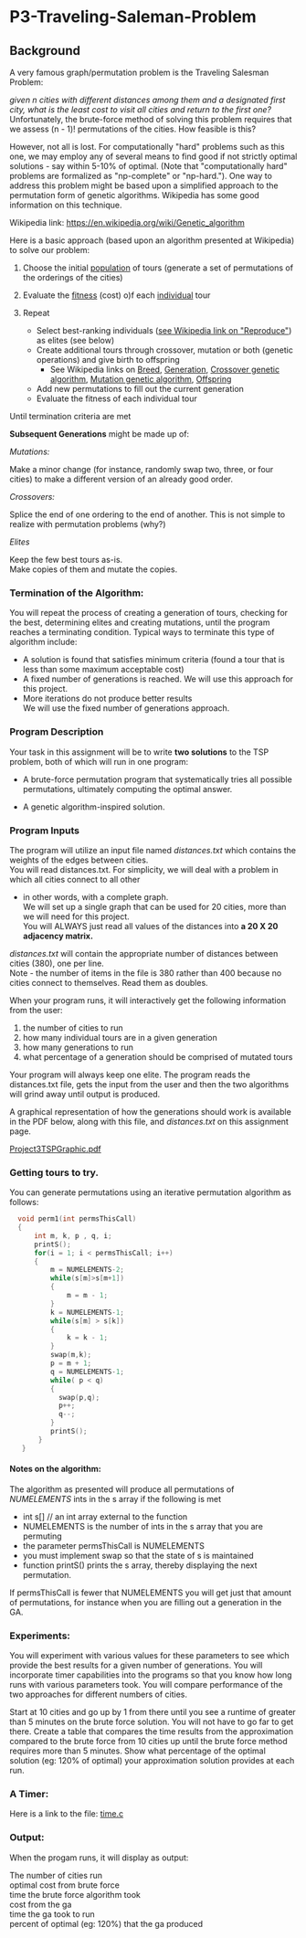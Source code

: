 # P3-Traveling-Saleman-Problem

## Background

A very famous graph/permutation problem is the Traveling Salesman Problem: 

*given n cities with different distances among them and a designated first city, what is the least cost to visit all cities and return to the first one?* 
Unfortunately, the brute-force method of solving this problem requires that we assess (n - 1)! permutations of the cities. How feasible is this?

However, not all is lost. For computationally "hard" problems such as this one, we may employ any of several means to find good if not strictly optimal solutions - say within 5-10%  of optimal. (Note that "computationally hard" problems are formalized as "np-complete" or "np-hard.").
One way to address this problem might be based upon a simplified approach to the permutation form of genetic algorithms. Wikipedia has some good information on this technique.

Wikipedia link: https://en.wikipedia.org/wiki/Genetic_algorithm

Here is a basic approach (based upon an algorithm presented at Wikipedia) to solve our problem:

1. Choose the initial [population](http://en.wikipedia.org/wiki/Population) of tours (generate a set of permutations of the orderings of the cities)
2. Evaluate the [fitness](https://en.wikipedia.org/wiki/Fitness_(biology)) (cost) o)f each [individual](http://en.wikipedia.org/wiki/Individual) tour
3. Repeat

   - Select best-ranking individuals ([see Wikipedia link on "Reproduce"](http://en.wikipedia.org/wiki/Reproduce)) as elites (see below)  
   - Create additional tours through crossover, mutation or both (genetic operations) and give birth to offspring  
     - See Wikipedia links on [Breed](http://en.wikipedia.org/wiki/Breed), [Generation](http://en.wikipedia.org/wiki/Generation), [Crossover genetic algorithm](https://en.wikipedia.org/wiki/Crossover_(genetic_algorithm)), [Mutation genetic algorithm](https://en.wikipedia.org/wiki/Mutation_(genetic_algorithm)), [Offspring](http://en.wikipedia.org/wiki/Offspring)  
   - Add new permutations to fill out the current generation
   - Evaluate the fitness of each individual tour
   
Until termination criteria are met

**Subsequent Generations** might be made up of:

*Mutations:*

Make a minor change (for instance, randomly swap two, three, or four cities) to make a different version of an already good order.

*Crossovers:*

Splice the end of one ordering to the end of another. This is not simple to realize with permutation problems (why?)

*Elites*

Keep the few best tours as-is.  
Make copies of them and mutate the copies.

 

### Termination of the Algorithm:

You will repeat the process of creating a generation of tours, checking for the best, determining elites and creating mutations, until the program reaches a terminating condition. Typical ways to terminate this type of algorithm include:
- A solution is found that satisfies minimum criteria (found a tour that is less than some maximum acceptable cost)
- A fixed number of generations is reached. We will use this approach for this project.
- More iterations do not produce better results  
We will use the fixed number of generations approach.

 

### Program Description

Your task in this assignment will be to write **two solutions** to the TSP problem, both of which will run in one program:

- A brute-force permutation program that systematically tries all possible permutations, ultimately computing the optimal answer.

- A genetic algorithm-inspired solution.

### Program Inputs

The program will utilize an input file named *distances.txt* which contains the weights of the edges between cities.  
You will read distances.txt. For simplicity, we will deal with a problem in which all cities connect to all other  
- in other words, with a complete graph.  
We will set up a single graph that can be used for 20 cities, more than we will need for this project.  
You will ALWAYS just read all values of the distances into **a 20 X 20 adjacency matrix.**

*distances.txt* will contain the appropriate number of distances between cities (380), one per line.  
Note - the number of items in the file is 380 rather than 400 because no cities connect to themselves. Read them as doubles.


When your program runs, it will interactively get the following information from the user:  
1. the number of cities to run
2. how many individual tours are in a given generation
3. how many generations to run
4. what percentage of a generation should be comprised of mutated tours

Your program will always keep one elite. The program reads the distances.txt file, gets the input from the user and then the two algorithms will grind away until output is produced.

A graphical representation of how the generations should work is available in the PDF below, along with this file, and *distances.txt* on this assignment page. 

[Project3TSPGraphic.pdf](https://uwf.instructure.com/courses/38127/files/8791967?wrap=1)

### Getting tours to try.

You can generate permutations using an iterative permutation algorithm as follows:

```c++
  void perm1(int permsThisCall) 
  {
      int m, k, p , q, i;
      printS();
      for(i = 1; i < permsThisCall; i++)
      {
          m = NUMELEMENTS-2;
          while(s[m]>s[m+1])
          {
              m = m - 1;
          }
          k = NUMELEMENTS-1;
          while(s[m] > s[k])
          {
              k = k - 1;
          }
          swap(m,k);
          p = m + 1;
          q = NUMELEMENTS-1;
          while( p < q)
          {
            swap(p,q);
            p++;
            q--;
          }
          printS();
       }
   }
```
#### Notes on the algorithm:

The algorithm as presented will produce all permutations of *NUMELEMENTS* ints in the s array if the following is met
- int s[] // an int array external to the function
- NUMELEMENTS is the number of ints in the s array that you are permuting
- the parameter permsThisCall is NUMELEMENTS
- you must implement swap so that the state of s is maintained
- function printS() prints the s array, thereby displaying the next permutation.

If permsThisCall is fewer that NUMELEMENTS you will get just that amount of permutations, for instance when you are filling out a generation in the GA.

### Experiments:

You will experiment with various values for these parameters to see which provide the best results for a given number of generations. You will incorporate timer capabilities into the programs so that you know how long runs with various parameters took. You will compare performance of the two approaches for different numbers of cities.

Start at 10 cities and go up by 1 from there until you see a runtime of greater than 5 minutes on the brute force solution. You will not have to go far to get there. Create a table that compares the time results from the approximation compared to the brute force from 10 cities up until the brute force method requires more than 5 minutes. Show what percentage of the optimal solution (eg: 120% of optimal) your approximation solution provides at each run.

### A Timer:

Here is a link to the file: [time.c](https://uwf.instructure.com/courses/38127/files/8791961?wrap=1)

### Output:

When the progam runs, it will display as output:

The number of cities run  
optimal cost from brute force  
time the brute force algorithm took  
cost from the ga  
time the ga took to run  
percent of optimal (eg: 120%) that the ga produced  

